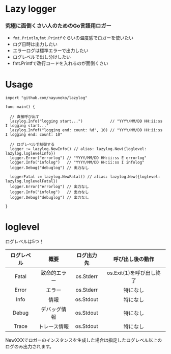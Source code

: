 # Lazy logger

### 究極に面倒くさい人のためのGo言語用ロガー

- `fmt.Println`,`fmt.Printf`ぐらいの温度感でロガーを使いたい
- ログ日時は出力したい
- エラーログは標準エラーで出力したい
- ログレベルで出し分けしたい
- fmt.Printfで改行コードを入れるのが面倒くさい

# Usage

    import "github.com/nayuneko/lazylog"

    func main() {

      // 直接呼び出す
      lazylog.Info("logging start...")            // "YYYY/MM/DD HH:ii:ss I logging start..."
      lazylog.Infof("logging end: count: %d", 10) // "YYYY/MM/DD HH:ii:ss I logging end: count: 10"

      // ログレベルで制御する
      logger := lazylog.NewInfo() // alias: lazylog.New({loglevel: lazylog.loglevelInfo})
      logger.Error("errorlog") // "YYYY/MM/DD HH:ii:ss E errorlog"
      logger.Info("infolog")   // "YYYY/MM/DD HH:ii:ss I infolog"
      logger.Debug("debuglog") // 出力なし

      loggerFatal := lazylog.NewFatal() // alias: lazylog.New({loglevel: lazylog.loglevelFatal})
      logger.Error("errorlog") // 出力なし
      logger.Info("infolog")   // 出力なし
      logger.Debug("debuglog") // 出力なし

    }

# loglevel

ログレベルは5つ！

| ログレベル | 概要 | ログ出力先 | 呼び出し後の動作 |
|:-:|:-:|:-:|:-:|
|Fatal|致命的エラー|os.Stderr|os.Exit(1)を呼び出し終了|
|Error|エラー|os.Stderr|特になし|
|Info|情報|os.Stdout|特になし|
|Debug|デバッグ情報|os.Stdout|特になし|
|Trace|トレース情報|os.Stdout|特になし|

NewXXXでロガーのインスタンスを生成した場合は指定したログレベル以上のログのみ出力されます。